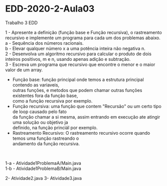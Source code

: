 # EDD-2020-2-Aula03
Trabalho 3 EDD


1 - Apresente a definição (função base e Função recursiva), o rastreamento recursivo e implemente um programa para cada um dos problemas abaixo.<br/>
a - Sequência dos números racionais.<br/>
b - Elevar qualquer número x a uma potência inteira não negativa n.<br/>
2 - Desenvolva um algoritmo recursivo para calcular o produto de dois inteiros positivos, m e n, usando apenas adição e subtração.<br/>
3 - Escreva um programa que recursivo que encontre o menor e o maior valor de um array.<br/>
 
- Função base: função principal onde temos a estrutura principal contendo as variaveis,<br/>
 outras funções, e metodos que podem chamar outras funções existentes fora da função base,<br/>
 como a função recursiva por exemplo.<br/>
- Função recursiva: uma função que contem "Recursão" ou um certo tipo de loop causado pelo fato<br/>
da função chamar a si mesma, assim entrando em execução ate atingir uma solução ou objetivo ja<br/>
definido, na função princiál por exemplo.<br/>
- Rastreamento Recursivo: O rastreamento recursivo ocorre quando temos uma função rastreando o<br/>
andamento da função recursiva.<br/>
<br/>
 
 1-a - Atividade1ProblemaA/Main.java  
 1-b - Atividade1ProblemaB/Main.java  

 2- Atividade2.java
 3- Atividade3.java
